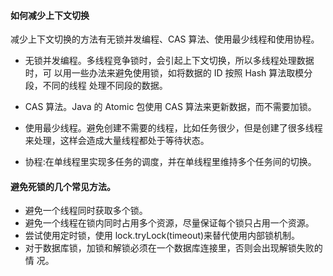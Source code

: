 #### 如何减少上下文切换

减少上下文切换的方法有无锁并发编程、CAS 算法、使用最少线程和使用协程。

*  无锁并发编程。多线程竞争锁时，会引起上下文切换，所以多线程处理数据时，可 以用一些办法来避免使用锁，如将数据的 ID 按照 Hash 算法取模分段，不同的线程 处理不同段的数据。

*  CAS 算法。Java 的 Atomic 包使用 CAS 算法来更新数据，而不需要加锁。

*  使用最少线程。避免创建不需要的线程，比如任务很少，但是创建了很多线程来处理，这样会造成大量线程都处于等待状态。

* 协程:在单线程里实现多任务的调度，并在单线程里维持多个任务间的切换。

#### 避免死锁的几个常见方法。

-  避免一个线程同时获取多个锁。
-  避免一个线程在锁内同时占用多个资源，尽量保证每个锁只占用一个资源。
-  尝试使用定时锁，使用 lock.tryLock(timeout)来替代使用内部锁机制。
-  对于数据库锁，加锁和解锁必须在一个数据库连接里，否则会出现解锁失败的情 况。

